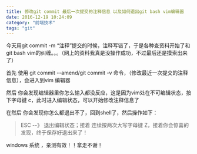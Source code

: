 ```yaml
---
title: 修改git commit 最后一次提交的注释信息 以及如何退出git bash vim编辑器
date: 2016-12-19 10:24:09
category: "前端技术"
tags: "git"
---
```


今天用git commit -m “注释”提交的时候，注释写错了，于是各种查资料开始了和git bash vim的纠缠。。。（网上的资料我真是没操作成功，不过最后还是摸索出来了）

首先 使用 git commit --amend/git commit -v 命令，（修改最近一次提交的注释信息），会进入到vim 编辑器

然后 你会发现编辑器里你怎么输入都没反应，这是因为vim处在不可编辑状态，按下字母键 c，此时进入编辑状态，可以开始修改注释信息了

在然后 你会发现你怎么都退出不了，回到shell了，然后操作如下： 


>ESC  --》 退出编辑状态；接着 连续按两次大写字母键 Z，接着你会惊喜的发现，终于保存好退出来了！

 

windows 系统 ，亲测有效！！拿走不谢！